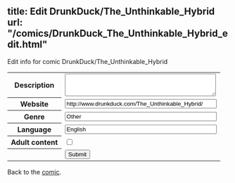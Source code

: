 title: Edit DrunkDuck/The_Unthinkable_Hybrid
url: "/comics/DrunkDuck_The_Unthinkable_Hybrid_edit.html"
---
Edit info for comic DrunkDuck/The_Unthinkable_Hybrid

<form name="comic" action="http://gaepostmail.appspot.com/comic/" method="post">
<table class="comicinfo">
<tr>
<th>Description</th><td><textarea name="description" cols="40" rows="3"></textarea></td>
</tr>
<tr>
<th>Website</th><td><input type="text" name="url" value="http://www.drunkduck.com/The_Unthinkable_Hybrid/" size="40"/></td>
</tr>
<tr>
<th>Genre</th><td><input type="text" name="genre" value="Other" size="40"/></td>
</tr>
<tr>
<th>Language</th><td><input type="text" name="language" value="English" size="40"/></td>
</tr>
<tr>
<th>Adult content</th><td><input type="checkbox" name="adult" value="adult" /></td>
</tr>
<tr>
<th></th><td>
<input type="hidden" name="comic" value="DrunkDuck_The_Unthinkable_Hybrid" />
<input type="submit" name="submit" value="Submit" />
</td>
</tr>
</table>
</form>

Back to the [comic](DrunkDuck_The_Unthinkable_Hybrid.html).
